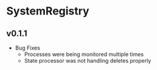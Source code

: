 # SystemRegistry

## v0.1.1
  * Bug Fixes
    * Processes were being monitored multiple times
    * State processor was not handling deletes properly
